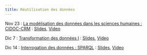 ```yaml
---
title: Réutilisation des données
---
```




Nov 23
: [La modélisation des données dans les sciences humaines : CIDOC-CRM](#)
  : [Slides](../slides/KR7.pdf), [Video](https://mediaserver.unige.ch/play/163056)

Dic 7
: [Transformation des données I](#)
  : [Slides](#), [Video](#)

Dic 14
: [Interrogation des données : SPARQL](#)
  : [Slides](#), [Video](#)